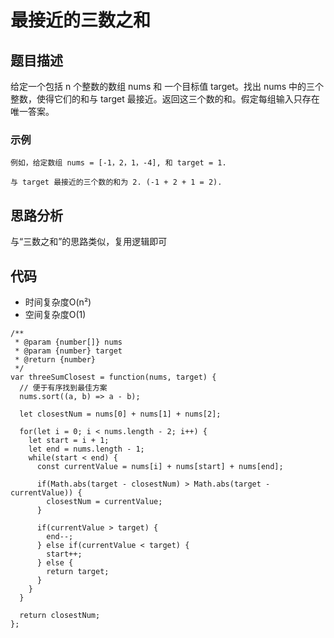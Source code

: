 # 最接近的三数之和

## 题目描述
给定一个包括 n 个整数的数组 nums 和 一个目标值 target。找出 nums 中的三个整数，使得它们的和与 target 最接近。返回这三个数的和。假定每组输入只存在唯一答案。

### 示例
```
例如，给定数组 nums = [-1，2，1，-4], 和 target = 1.

与 target 最接近的三个数的和为 2. (-1 + 2 + 1 = 2).
```

## 思路分析
与“三数之和”的思路类似，复用逻辑即可

## 代码
- 时间复杂度O(n²)
- 空间复杂度O(1)

```
/**
 * @param {number[]} nums
 * @param {number} target
 * @return {number}
 */
var threeSumClosest = function(nums, target) {
  // 便于有序找到最佳方案
  nums.sort((a, b) => a - b);

  let closestNum = nums[0] + nums[1] + nums[2];

  for(let i = 0; i < nums.length - 2; i++) {
    let start = i + 1;
    let end = nums.length - 1;
    while(start < end) {
      const currentValue = nums[i] + nums[start] + nums[end];

      if(Math.abs(target - closestNum) > Math.abs(target - currentValue)) {
        closestNum = currentValue;
      }
      
      if(currentValue > target) {
        end--;
      } else if(currentValue < target) {
        start++;
      } else {
        return target;
      }
    }
  }

  return closestNum;
};
```